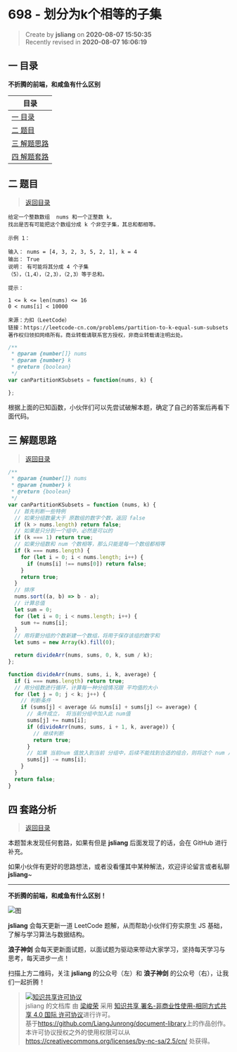 698 - 划分为k个相等的子集
===

> Create by **jsliang** on **2020-08-07 15:50:35**  
> Recently revised in **2020-08-07 16:06:19**

## <a name="chapter-one" id="chapter-one"></a>一 目录

**不折腾的前端，和咸鱼有什么区别**

| 目录 |
| --- |
| [一 目录](#chapter-one) |
| <a name="catalog-chapter-two" id="catalog-chapter-two"></a>[二 题目](#chapter-two) |
| <a name="catalog-chapter-three" id="catalog-chapter-three"></a>[三 解题思路](#chapter-three) |
| <a name="catalog-chapter-four" id="catalog-chapter-four"></a>[四 解题套路](#chapter-four) |

## <a name="chapter-two" id="chapter-two"></a>二 题目

> [返回目录](#chapter-one)

```
给定一个整数数组  nums 和一个正整数 k，
找出是否有可能把这个数组分成 k 个非空子集，其总和都相等。

示例 1：

输入： nums = [4, 3, 2, 3, 5, 2, 1], k = 4
输出： True
说明： 有可能将其分成 4 个子集
（5），（1,4），（2,3），（2,3）等于总和。
 
提示：

1 <= k <= len(nums) <= 16
0 < nums[i] < 10000

来源：力扣（LeetCode）
链接：https://leetcode-cn.com/problems/partition-to-k-equal-sum-subsets
著作权归领扣网络所有。商业转载请联系官方授权，非商业转载请注明出处。
```

```js
/**
 * @param {number[]} nums
 * @param {number} k
 * @return {boolean}
 */
var canPartitionKSubsets = function(nums, k) {

};
```

根据上面的已知函数，小伙伴们可以先尝试破解本题，确定了自己的答案后再看下面代码。

## <a name="chapter-three" id="chapter-three"></a>三 解题思路

> [返回目录](#chapter-one)

```js
/**
 * @param {number[]} nums
 * @param {number} k
 * @return {boolean}
 */
var canPartitionKSubsets = function (nums, k) {
  // 首先判断一些特例
  // 如果分组数量大于 原数组的数字个数，返回 false
  if (k > nums.length) return false;
  // 如果是只分到一个组中，必然是可以的
  if (k === 1) return true;
  // 如果分组数和 num 个数相等，那么只能是每一个数组都相等
  if (k === nums.length) {
    for (let i = 0; i < nums.length; i++) {
      if (nums[i] !== nums[0]) return false;
    }
    return true;
  }
  // 排序
  nums.sort((a, b) => b - a);
  // 计算总值
  let sum = 0;
  for (let i = 0; i < nums.length; i++) {
    sum += nums[i];
  }
  // 用将要分组的个数新建一个数组，将用于保存该组的数字和
  let sums = new Array(k).fill(0);

  return divideArr(nums, sums, 0, k, sum / k);
};

function divideArr(nums, sums, i, k, average) {
  if (i === nums.length) return true;
  // 用分组数进行循环，计算每一种分组情况跟 平均值的大小
  for (let j = 0; j < k; j++) {
    // 判断条件
    if (sums[j] < average && nums[i] + sums[j] <= average) {
      // 条件成立， 将当前分组中加入此 num值
      sums[j] += nums[i];
      if (divideArr(nums, sums, i + 1, k, average)) {
        // 继续判断
        return true;
      }
      // 如果 当前num 值放入到当前 分组中，后续不能找到合适的组合，则将这个 num 从当前分组中去掉
      sums[j] -= nums[i];
    }
  }
  return false;
}
```

## <a name="chapter-four" id="chapter-four"></a>四 套路分析

> [返回目录](#chapter-one)

本题暂未发现任何套路，如果有但是 **jsliang** 后面发现了的话，会在 GitHub 进行补充。

如果小伙伴有更好的思路想法，或者没看懂其中某种解法，欢迎评论留言或者私聊 **jsliang**~

---

**不折腾的前端，和咸鱼有什么区别！**

![图](https://github.com/LiangJunrong/document-library/blob/master/public-repertory/img/z-index-small.png?raw=true)

**jsliang** 会每天更新一道 LeetCode 题解，从而帮助小伙伴们夯实原生 JS 基础，了解与学习算法与数据结构。

**浪子神剑** 会每天更新面试题，以面试题为驱动来带动大家学习，坚持每天学习与思考，每天进步一点！

扫描上方二维码，关注 **jsliang** 的公众号（左）和 **浪子神剑** 的公众号（右），让我们一起折腾！

> <a rel="license" href="http://creativecommons.org/licenses/by-nc-sa/4.0/"><img alt="知识共享许可协议" style="border-width:0" src="https://i.creativecommons.org/l/by-nc-sa/4.0/88x31.png" /></a><br /><span xmlns:dct="http://purl.org/dc/terms/" property="dct:title">jsliang 的文档库</span> 由 <a xmlns:cc="http://creativecommons.org/ns#" href="https://github.com/LiangJunrong/document-library" property="cc:attributionName" rel="cc:attributionURL">梁峻荣</a> 采用 <a rel="license" href="http://creativecommons.org/licenses/by-nc-sa/4.0/">知识共享 署名-非商业性使用-相同方式共享 4.0 国际 许可协议</a>进行许可。<br />基于<a xmlns:dct="http://purl.org/dc/terms/" href="https://github.com/LiangJunrong/document-library" rel="dct:source">https://github.com/LiangJunrong/document-library</a>上的作品创作。<br />本许可协议授权之外的使用权限可以从 <a xmlns:cc="http://creativecommons.org/ns#" href="https://creativecommons.org/licenses/by-nc-sa/2.5/cn/" rel="cc:morePermissions">https://creativecommons.org/licenses/by-nc-sa/2.5/cn/</a> 处获得。